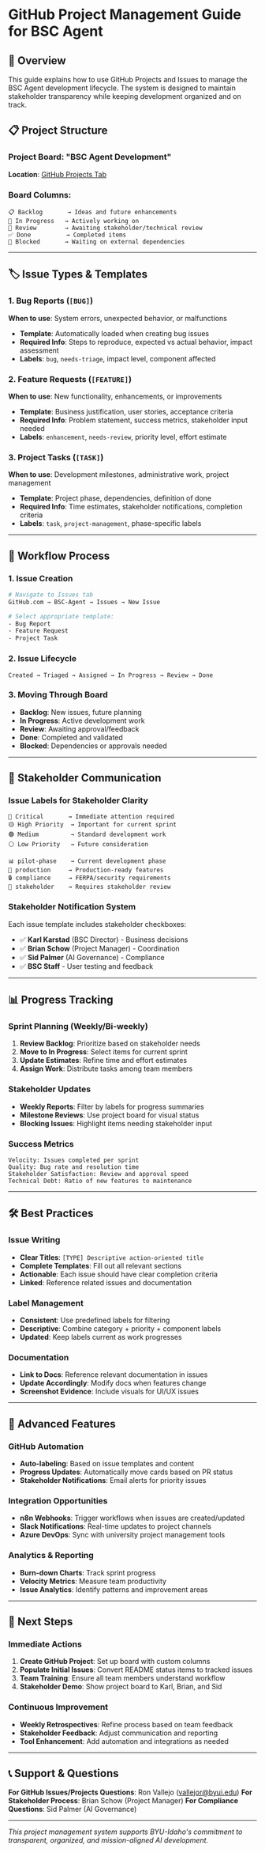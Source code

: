 # GitHub Project Management Guide for BSC Agent

## 🎯 Overview

This guide explains how to use GitHub Projects and Issues to manage the BSC Agent development lifecycle. The system is designed to maintain stakeholder transparency while keeping development organized and on track.

## 📋 Project Structure

### **Project Board**: "BSC Agent Development"
**Location**: [GitHub Projects Tab](https://github.com/BYUI-Information-Technology/BSC-Agent/projects)

### **Board Columns**:
```
📋 Backlog       → Ideas and future enhancements
🔄 In Progress   → Actively working on
👀 Review        → Awaiting stakeholder/technical review  
✅ Done          → Completed items
🚫 Blocked       → Waiting on external dependencies
```

---

## 🏷️ Issue Types & Templates

### **1. Bug Reports** (`[BUG]`)
**When to use**: System errors, unexpected behavior, or malfunctions
- **Template**: Automatically loaded when creating bug issues
- **Required Info**: Steps to reproduce, expected vs actual behavior, impact assessment
- **Labels**: `bug`, `needs-triage`, impact level, component affected

### **2. Feature Requests** (`[FEATURE]`)
**When to use**: New functionality, enhancements, or improvements
- **Template**: Business justification, user stories, acceptance criteria
- **Required Info**: Problem statement, success metrics, stakeholder input needed
- **Labels**: `enhancement`, `needs-review`, priority level, effort estimate

### **3. Project Tasks** (`[TASK]`)
**When to use**: Development milestones, administrative work, project management
- **Template**: Project phase, dependencies, definition of done
- **Required Info**: Time estimates, stakeholder notifications, completion criteria
- **Labels**: `task`, `project-management`, phase-specific labels

---

## 🔄 Workflow Process

### **1. Issue Creation**
```bash
# Navigate to Issues tab
GitHub.com → BSC-Agent → Issues → New Issue

# Select appropriate template:
- Bug Report
- Feature Request  
- Project Task
```

### **2. Issue Lifecycle**
```
Created → Triaged → Assigned → In Progress → Review → Done
```

### **3. Moving Through Board**
- **Backlog**: New issues, future planning
- **In Progress**: Active development work
- **Review**: Awaiting approval/feedback
- **Done**: Completed and validated
- **Blocked**: Dependencies or approvals needed

---

## 👥 Stakeholder Communication

### **Issue Labels for Stakeholder Clarity**
```
🔴 Critical       → Immediate attention required
🟡 High Priority  → Important for current sprint
🟢 Medium         → Standard development work
⚪ Low Priority   → Future consideration

📊 pilot-phase    → Current development phase
🚀 production     → Production-ready features
🔒 compliance     → FERPA/security requirements
🏫 stakeholder    → Requires stakeholder review
```

### **Stakeholder Notification System**
Each issue template includes stakeholder checkboxes:
- ✅ **Karl Karstad** (BSC Director) - Business decisions
- ✅ **Brian Schow** (Project Manager) - Coordination
- ✅ **Sid Palmer** (AI Governance) - Compliance
- ✅ **BSC Staff** - User testing and feedback

---

## 📊 Progress Tracking

### **Sprint Planning** (Weekly/Bi-weekly)
1. **Review Backlog**: Prioritize based on stakeholder needs
2. **Move to In Progress**: Select items for current sprint
3. **Update Estimates**: Refine time and effort estimates
4. **Assign Work**: Distribute tasks among team members

### **Stakeholder Updates**
- **Weekly Reports**: Filter by labels for progress summaries
- **Milestone Reviews**: Use project board for visual status
- **Blocking Issues**: Highlight items needing stakeholder input

### **Success Metrics**
```
Velocity: Issues completed per sprint
Quality: Bug rate and resolution time
Stakeholder Satisfaction: Review and approval speed
Technical Debt: Ratio of new features to maintenance
```

---

## 🛠️ Best Practices

### **Issue Writing**
- **Clear Titles**: `[TYPE] Descriptive action-oriented title`
- **Complete Templates**: Fill out all relevant sections
- **Actionable**: Each issue should have clear completion criteria
- **Linked**: Reference related issues and documentation

### **Label Management**
- **Consistent**: Use predefined labels for filtering
- **Descriptive**: Combine category + priority + component labels
- **Updated**: Keep labels current as work progresses

### **Documentation**
- **Link to Docs**: Reference relevant documentation in issues
- **Update Accordingly**: Modify docs when features change
- **Screenshot Evidence**: Include visuals for UI/UX issues

---

## 🚀 Advanced Features

### **GitHub Automation**
- **Auto-labeling**: Based on issue templates and content
- **Progress Updates**: Automatically move cards based on PR status
- **Stakeholder Notifications**: Email alerts for priority issues

### **Integration Opportunities**
- **n8n Webhooks**: Trigger workflows when issues are created/updated
- **Slack Notifications**: Real-time updates to project channels
- **Azure DevOps**: Sync with university project management tools

### **Analytics & Reporting**
- **Burn-down Charts**: Track sprint progress
- **Velocity Metrics**: Measure team productivity
- **Issue Analytics**: Identify patterns and improvement areas

---

## 🎯 Next Steps

### **Immediate Actions**
1. **Create GitHub Project**: Set up board with custom columns
2. **Populate Initial Issues**: Convert README status items to tracked issues
3. **Team Training**: Ensure all team members understand workflow
4. **Stakeholder Demo**: Show project board to Karl, Brian, and Sid

### **Continuous Improvement**
- **Weekly Retrospectives**: Refine process based on team feedback
- **Stakeholder Feedback**: Adjust communication and reporting
- **Tool Enhancement**: Add automation and integrations as needed

---

## 📞 Support & Questions

**For GitHub Issues/Projects Questions**: Ron Vallejo (vallejor@byui.edu)
**For Stakeholder Process**: Brian Schow (Project Manager)
**For Compliance Questions**: Sid Palmer (AI Governance)

---

*This project management system supports BYU-Idaho's commitment to transparent, organized, and mission-aligned AI development.*
